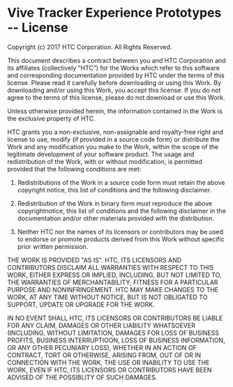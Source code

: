 ﻿# Vive Tracker Experience Prototypes -- License
Copyright (c) 2017 HTC Corporation. All Rights Reserved.

This document describes a contract between you and HTC Corporation and 
its affiliates (collectively “HTC”) for the Works which refer to this 
software and corresponding documentation provided by HTC under the terms 
of this license. Please read it carefully before downloading or using 
this Work. By downloading and/or using this Work, you accept this 
license. If you do not agree to the terms of this license, please do not 
download or use this Work.

Unless otherwise provided herein, the information contained in the Work 
is the exclusive property of HTC.

HTC grants you a non-exclusive, non-assignable and royalty-free right 
and license to use, modify (if provided in a source code form) or 
distribute the Work and any modification you make to the Work, within 
the scope of the legitimate development of your software product. The 
usage and redistribution of the Work, with or without modification, is 
permitted provided that the following conditions are met:

1. Redistributions of the Work in a source code form must retain the 
above copyright notice, this list of conditions and the following 
disclaimer.

2. Redistribution of the Work in binary form must reproduce the above 
copyrightnotice, this list of conditions and the following disclaimer in 
the documentation and/or other materials provided with the distribution.

3. Neither HTC nor the names of its licensors or contributors may be 
used to endorse or promote products derived from this Work without 
specific prior written permission.

THE WORK IS PROVIDED "AS IS". HTC, ITS LICENSORS AND CONTRIBUTORS 
DISCLAIM ALL WARRANTIES WITH RESPECT TO THIS WORK, EITHER EXPRESS OR 
IMPLIED, INCLUDING, BUT NOT LIMITED TO, THE WARRANTIES OF 
MERCHANTABILITY, FITNESS FOR A PARTICULAR PURPOSE AND NONINFRINGEMENT. 
HTC MAY MAKE CHANGES TO THE WORK, AT ANY TIME WITHOUT NOTICE, BUT IS NOT 
OBLIGATED TO SUPPORT, UPDATE OR UPGRADE FOR THE WORK.

IN NO EVENT SHALL HTC, ITS LICENSORS OR CONTRIBUTORS BE LIABLE FOR ANY 
CLAIM, DAMAGES OR OTHER LIABILITY WHATSOEVER (INCLUDING, WITHOUT 
LIMITATION, DAMAGES FOR LOSS OF BUSINESS PROFITS, BUSINESS 
INTERRUPTIOON, LOSS OF BUSINESS INFORMATION, OR ANY OTHER PECUNIARY 
LOSS), WHETHER IN AN ACTION OF CONTRACT, TORT OR OTHERWISE, ARISING 
FROM, OUT OF OR IN CONNECTION WITH THE WORK, THE USE OR INABILITY TO USE 
THE WORK, EVEN IF HTC, ITS LICENSORS OR CONTRIBUTORS HAVE BEEN ADVISED 
OF THE POSSIBLITY OF SUCH DAMAGES.